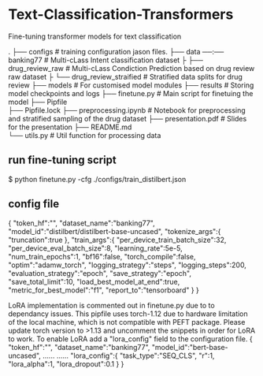 # Text-Classification-Transformers
Fine-tuning transformer models for text classification

.
├── configs                 # training configuration jason files.
├── data  ──:── banking77              # Multi-cLass Intent classification dataset
├           ├── drug_review_raw        # Multi-cLass Condiction Prediction based on drug review raw dataset 
├           └── drug_review_straified  # Stratified data splits for drug review 
├── models                             # For customised model modules
├── results                            # Storing model checkpoints and logs
├── finetune.py                        # Main script for finetuing the model 
├── Pipfile                            
├── Pipfile.lock
├── preprocessing.ipynb                # Notebook for preprocessing and stratified sampling of the drug dataset
├── presentation.pdf                   # Slides for the presentation
├── README.md                          
└── utils.py                           # Util function for processing data

## run fine-tuning script
$ python finetune.py -cfg ./configs/train_distilbert.json

## config file
{
    "token_hf":"",
    "dataset_name":"banking77",
    "model_id":"distilbert/distilbert-base-uncased",
    "tokenize_args":{
        "truncation":true
    },
    "train_args":{
        "per_device_train_batch_size":32,
        "per_device_eval_batch_size":8,
        "learning_rate":5e-5,
        "num_train_epochs":1,
        "bf16":false, 
        "torch_compile":false, 
        "optim":"adamw_torch", 
        "logging_strategy":"steps",
        "logging_steps":200,
        "evaluation_strategy":"epoch",
        "save_strategy":"epoch",
        "save_total_limit":10,
        "load_best_model_at_end":true,
        "metric_for_best_model":"f1",
        "report_to":"tensorboard" 
    }
}

LoRA implementation is commented out in finetune.py due to to dependancy issues. This pipfile uses torch-1.12 due to hardware limitation of the local machine, which is not compatible with PEFT package. 
Please update torch version to >1.13 and uncomment the snippets in order for LoRA to work.
To enable LoRA add a "lora_config" field to the configuration file.
{
    "token_hf":"",
    "dataset_name":"banking77",
    "model_id":"bert-base-uncased",
    ......
    ......
    "lora_config":{
        "task_type":"SEQ_CLS",
        "r":1,
        "lora_alpha":1,
        "lora_dropout":0.1
    }
}
